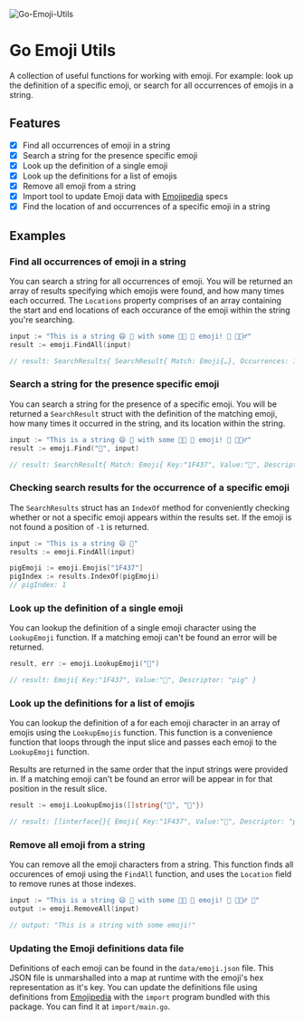 ![Go-Emoji-Utils](http://up.tmdvs.me/52074bebc945/d)

# Go Emoji Utils
A collection of useful functions for working with emoji. For example: look up the definition of a specific emoji, or search for all occurrences of emojis in a string.

## Features
 - [x] Find all occurrences of emoji in a string
 - [x] Search a string for the presence specific emoji
 - [x] Look up the definition of a single emoji
 - [x] Look up the definitions for a list of emojis
 - [x] Remove all emoji from a string
 - [x] Import tool to update Emoji data with [Emojipedia](http://emojipedia.org/) specs
 - [x] Find the location of and occurrences of a specific emoji in a string

## Examples
### Find all occurrences of emoji in a string
You can search a string for all occurrences of emoji. You will be returned an array of results specifying which emojis were found, and how many times each occurred. The `Locations` property comprises of an array containing the start and end locations of each occurance of the emoji within the string you're searching.

```go
input := "This is a string 😄 🐷 with some 👍🏻 🙈 emoji! 🐷 🏃🏿‍♂️"
result := emoji.FindAll(input)

// result: SearchResults{ SearchResult{ Match: Emoji{…}, Occurrences: 1, Locations: […] }, …}
```

### Search a string for the presence specific emoji
You can search a string for the presence of a specific emoji. You will be returned a `SearchResult` struct with the definition of the matching emoji, how many times it occurred in the string, and its location within the string. 

```go
input := "This is a string 😄 🐷 with some 👍🏻 🙈 emoji! 🐷 🏃🏿‍♂️"
result := emoji.Find("🐷", input)

// result: SearchResult{ Match: Emoji{ Key:"1F437", Value:"🐷", Descriptor: "pig" }, Occurrences: 2, Locations: [[19 19] [42 42]  } }
```

### Checking search results for the occurrence of a specific emoji
The `SearchResults` struct has an `IndexOf` method for conveniently checking whether or not a specific emoji appears within the results set. If the emoji is not found a position of `-1` is returned.

```go
input := "This is a string 😄 🐷"
results := emoji.FindAll(input)

pigEmoji := emoji.Emojis["1F437"]
pigIndex := results.IndexOf(pigEmoji)
// pigIndex: 1
```

### Look up the definition of a single emoji
You can lookup the definition of a single emoji character using the `LookupEmoji` function. If a matching emoji can't be found an error will be returned.

```go
result, err := emoji.LookupEmoji("🐷")

// result: Emoji{ Key:"1F437", Value:"🐷", Descriptor: "pig" }
```

### Look up the definitions for a list of emojis
You can lookup the definition of a for each emoji character in an array of emojis using the `LookupEmojis` function. This function is a convenience function that loops through the input slice and passes each emoji to the `LookupEmoji` function.

Results are returned in the same order that the input strings were provided in. If a matching emoji can't be found an error will be appear in for that position in the result slice.

```go
result := emoji.LookupEmojis([]string{"🐷", "🙈"})

// result: []interface{}{ Emoji{ Key:"1F437", Value:"🐷", Descriptor: "pig" }, …}
```

### Remove all emoji from a string
You can remove all the emoji characters from a string. This function finds all occurences of emoji using the `FindAll` function, and uses the `Location` field to remove runes at those indexes.

```go
input := "This is a string 😄 🐷 with some 👍🏻 🙈 emoji! 🐷 🏃🏿‍♂️ 🥰"
output := emoji.RemoveAll(input)

// output: "This is a string with some emoji!"
```

### Updating the Emoji definitions data file
Definitions of each emoji can be found in the `data/emoji.json` file. This JSON file is unmarshalled into a map at runtime with the emoji's hex representation as it's key. You can update the definitions file using definitions from [Emojipedia](http://emojipedia.org/) with the `import` program bundled with this package. You can find it at `import/main.go`.